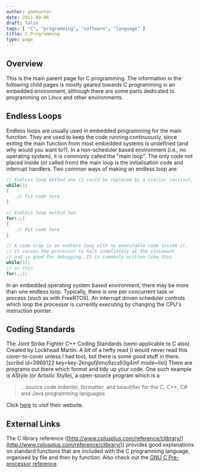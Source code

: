 ```yaml
---
author: gbmhunter
date: 2011-09-06
draft: false
tags: [ "C", "programming", "software", "language" ]
title: C Programming
type: page
---
```


## Overview

This is the main parent page for C programming. The information in the following child pages is mostly geared towards C programming in an embedded environment, although there are some parts dedicated to programming on Linux and other environments.

## Endless Loops

Endless loops are usually used in embedded programming for the main function. They are used to keep the code running continuously, since exiting the main function from most embedded systems is undefined (and why would you want to?). In a non-scheduler based environment (i.e., no operating system), it is commonly called the "main loop". The only code not placed inside (or called from) the main loop is the initialisation code and interrupt handlers. Two common ways of making an endless loop are:

```c
// Endless loop method one (1 could be replaced by a similar constant, such as true)
while(1)
{
    // Put code here
}

// Endless loop method two
for(;;)
{
    // Put code here
}

// A code trap is an endless loop with no executable code inside it.
// It causes the processor to halt indefintely at the statement
// and is good for debugging. It is commonly written like this
while(1);
// or this
for(;;);
```

In an embedded operating system based environment, there may be more than one endless loop. Typically, there is one per concurrent task or process (such as with FreeRTOS). An interrupt driven scheduler controls which loop the processor is currently executing by changing the CPU's instruction pointer.

## Coding Standards

The Joint Strike Fighter C++ Coding Standards (semi-applicable to C also). Created by Lockhead Martin. A bit of a hefty read (I would never read this cover-to-cover unless I had too), but there is some good stuff in there. [scribd id=3969122 key=key-2kngufjhmo9zcs93g4mf mode=list] There are programs out there which format and tidy up your code. One such example is AStyle (or Artistic Stylle), a open-source program which is a

<blockquote>...source code indenter, formatter, and beautifier for the C, C++, C# and Java programming languages</blockquote>

Click [here](http://astyle.sourceforge.net/) to visit their website.

## External Links

The C library reference ([http://www.cplusplus.com/reference/clibrary/](http://www.cplusplus.com/reference/clibrary/)) provides good explanations on standard functions that are included with the C programming language, organised by file and then by function. Also check out the [GNU C Pre-processor reference](http://gcc.gnu.org/onlinedocs/cpp.pdf).